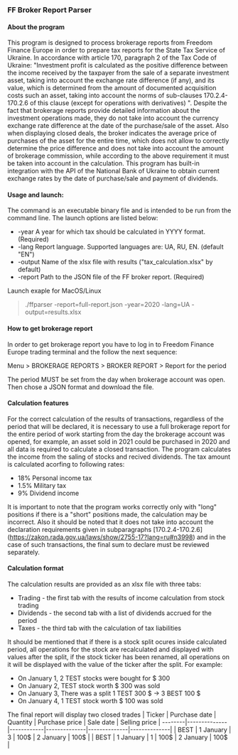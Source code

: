 ### FF Broker Report Parser
#### About the program

This program is designed to process brokerage reports from Freedom Finance Europe in order to prepare tax reports for the State Tax Service of Ukraine. In accordance with article 170, paragraph 2 of the Tax Code of Ukraine: "Investment profit is calculated as the positive difference between the income received by the taxpayer from the sale of a separate investment asset, taking into account the exchange rate difference (if any), and its value, which is determined from the amount of documented acquisition costs such an asset, taking into account the norms of sub-clauses 170.2.4-170.2.6 of this clause (except for operations with derivatives) ".
Despite the fact that brokerage reports provide detailed information about the investment operations made, they do not take into account the currency exchange rate difference at the date of the purchase/sale of the asset. Also when displaying closed deals, the broker indicates the average price of purchases of the asset for the entire time, which does not allow to correctly determine the price difference and does not take into account the amount of brokerage commission, while according to the above requirement it must be taken into account in the calculation. This program has built-in integration with the API of the National Bank of Ukraine to obtain current exchange rates by the date of purchase/sale and payment of dividends.

#### Usage and launch:
The command is an executable binary file and is intended to be run from the command line. The launch options are listed below:
   - -year A year for which tax should be calculated in YYYY format. (Required)
   - -lang Report language. Supported languages are: UA, RU, EN. (default "EN")
   - -output Name of the xlsx file with results ("tax_calculation.xlsx" by default)
   - -report Path to the JSON file of the FF broker report. (Required)

Launch exaple for MacOS/Linux
> ./ffparser -report=full-report.json -year=2020 -lang=UA -output=results.xlsx

#### How to get brokerage report
In order to get brokerage report you have to log in to Freedom Finance Europe trading terminal and the follow the next sequence:

Menu > BROKERAGE REPORTS > BROKER REPORT > Report for the period

The period MUST be set from the day when brokerage account was open. Then chose a JSON format and download the file.

#### Calculation features
For the correct calculation of the results of transactions, regardless of the period that will be declared, it is necessary to use a full brokerage report for the entire period of work starting from the day the brokerage account was opened, for example, an asset sold in 2021 could be purchased in 2020 and all data is required to calculate a closed transaction. The program calculates the income from the saling of stocks and recived dividends. The tax amount is calculated acorfing to following rates:
- 18% Personal income tax
- 1.5% Military tax
- 9% Dividend income

It is important to note that the program works correctly only with "long" positions if there is a "short" positions made, the calculation may be incorrect. Also it should be noted that it does not take into account the declaration requirements given in subparagraphs [170.2.4-170.2.6] (https://zakon.rada.gov.ua/laws/show/2755-17?lang=ru#n3998) and in the case of such transactions, the final sum to declare must be reviewed separately.

#### Calculation format
The calculation results are provided as an xlsx file with three tabs:
- Trading - the first tab with the results of income calculation from stock trading
- Dividends - the second tab with a list of dividends accrued for the period
- Taxes - the third tab with the calculation of tax liabilities

It should be mentioned that if there is a stock split ocures inside calculated period, all operations for the stock are recalculated and displayed with values ​​after the split, if the stock ticker has been renamed, all operations on it will be displayed with the value of the ticker after the split. For example:
- On January 1, 2 TEST stocks were bought for $ 300
- On January 2, TEST stock worth $ 300 was sold
- On January 3, There was a split 1 TEST 300 $ -> 3 BEST 100 $
- On January 4, 1 TEST stock worth $ 100 was sold

The final report will display two closed trades
| Ticker | Purchase date | Quantity | Purchase price | Sale date | Selling price |
--------|--------------|------------|--------------|--------------|--------------|
| BEST | 1 January | 3 | 100$ | 2 January | 100$ |
| BEST | 1 January | 1 | 100$ | 2 January | 100$ |
